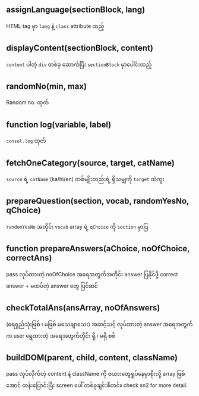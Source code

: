 ## assignLanguage(sectionBlock, lang)
HTML tag မှာ `lang` နဲ့ `class` attribute ထည့်

## displayContent(sectionBlock, content)
`content` ပါတဲ့ `div` တစ်ခု ဆောက်ပြီး `sectionBlock` မှာပေါင်းထည့်

## randomNo(min, max)
Random no. ထုတ်

## function log(variable, label)
`consol.log` ထုတ်

## fetchOneCategory(source, target, catName)
`source` ရဲ့ `catName` (ka/hi/en) တစ်မျိုးတည်းရဲ့ ရှိသမျှကို `target` ထဲကူး

## prepareQuestion(section, vocab, randomYesNo, qChoice)
`randomYesNo` အတိုင်း `vocab` array ရဲ့ `qChoice` ကို `section` မှာပြ

## function prepareAnswers(aChoice, noOfChoice, correctAns)
pass လုပ်ထားတဲ့ noOfChoice အရေအတွက်အတိုင်း answer ပြနိုင်ဖို့ correct answer + မထပ်တဲ့ answer တွေ ပြင်ဆင်

## checkTotalAns(ansArray, noOfAnswers)
(ရေရှည်သုံးဖြစ် ၊ မဖြစ် မသေချာသေး) အဆင့်သင့် လုပ်ထားတဲ့ answer အရေအတွက်က user ရွေထားတဲ့ အရေအတွက်တိုင်း ရှိ ၊ မရှိ စစ်

## buildDOM(parent, child, content, className)
pass လုပ်လိုက်တဲ့ content နဲ့ className ကို ဇယားတွေရှုပ်နေမှာစိုးလို့ array ဖြစ်အောင် တန်းပြောင်းပြီး screen ပေါ် တစ်ခုချင်းစီတင်။  check sn2 for more detail.
